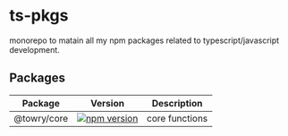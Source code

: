 # ts-pkgs

monorepo to matain all my npm packages related to typescript/javascript development.

## Packages

| Package     | Version                                                                                                  | Description    |
| ----------- | -------------------------------------------------------------------------------------------------------- | -------------- |
| @towry/core | [![npm version](https://badge.fury.io/js/%40towry%2Fcore.svg)](https://badge.fury.io/js/%40towry%2Fcore) | core functions |
